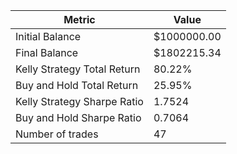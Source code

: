 | Metric | Value |
| --- | --- |
| Initial Balance | $1000000.00 |
| Final Balance | $1802215.34 |
| Kelly Strategy Total Return | 80.22% |
| Buy and Hold Total Return | 25.95% |
| Kelly Strategy Sharpe Ratio | 1.7524 |
| Buy and Hold Sharpe Ratio | 0.7064 |
| Number of trades | 47 |
